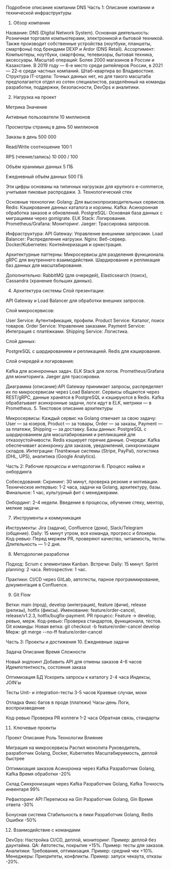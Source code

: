 Подробное описание компании DNS
Часть 1: Описание компании и технической инфраструктуры
1. Обзор компании

Название: DNS (Digital Network System).
Основная деятельность: Розничная торговля компьютерами, электроникой и бытовой техникой. Также производит собственные устройства (ноутбуки, планшеты, смартфоны) под брендами DEXP и Ardor (DNS Retail).
Ассортимент: Компьютеры, ноутбуки, смартфоны, телевизоры, бытовая техника, аксессуары.
Масштаб операций: Более 2000 магазинов в России и Казахстане. В 2019 году — 6-е место среди ритейлеров России, в 2021 — 22-е среди частных компаний. Штаб-квартира во Владивостоке.
Структура IT-отдела: Точных данных нет, но для такого масштаба предполагается отдел из сотен специалистов, разделённый на команды разработки, поддержки, безопасности, DevOps и аналитики.

2. Нагрузка на проект



Метрика
Значение



Активные пользователи
10 миллионов


Просмотры страниц в день
50 миллионов


Заказы в день
500 000


Read/Write соотношение
100:1


RPS (чтение/запись)
10 000 / 100


Объём хранимых данных
5 ПБ


Ежедневный объём данных
500 ГБ


Эти цифры основаны на типичных нагрузках для крупного e-commerce, учитывая пиковые распродажи.
3. Технологический стек

Основные технологии:
Golang: Для высокопроизводительных сервисов.
Redis: Кэширование данных каталога и корзины.
Kafka: Асинхронная обработка заказов и обновлений.
PostgreSQL: Основная база данных с миграциями через gomigrate.
ELK Stack: Логирование.
Prometheus/Grafana: Мониторинг.
Jaeger: Трассировка запросов.


Инфраструктура:
API Gateway: Управление внешними запросами.
Load Balancer: Распределение нагрузки.
Nginx: Веб-сервер.
Docker/Kubernetes: Контейнеризация и оркестрация.


Архитектурные паттерны:
Микросервисы для разделения функционала.
gRPC для внутреннего взаимодействия.
Шардирование и репликация баз данных для масштабирования.


Дополнительно: RabbitMQ (для очередей), Elasticsearch (поиск), Cassandra (хранение больших данных).

4. Архитектура системы
   Слой презентации:

API Gateway и Load Balancer для обработки внешних запросов.

Слой микросервисов:

User Service: Аутентификация, профили.
Product Service: Каталог, поиск товаров.
Order Service: Управление заказами.
Payment Service: Интеграция с платёжками.
Shipping Service: Логистика.

Слой данных:

PostgreSQL с шардированием и репликацией.
Redis для кэширования.

Слой очередей и логирования:

Kafka для асинхронных задач.
ELK Stack для логов.
Prometheus/Grafana для мониторинга.
Jaeger для трассировки.

Диаграмма (описание):API Gateway принимает запросы, распределяет их по микросервисам через Load Balancer. Сервисы общаются через REST/gRPC, данные хранятся в PostgreSQL и кэшируются в Redis. Kafka обрабатывает асинхронные задачи, логи идут в ELK, метрики — в Prometheus.
5. Текстовое описание архитектуры

Микросервисы: Каждый сервис на Golang отвечает за свою задачу: User — за юзеров, Product — за товары, Order — за заказы, Payment — за платежи, Shipping — за доставку.
Базы данных: PostgreSQL с шардированием для масштабирования и репликацией для отказоустойчивости. Redis кэширует горячие данные.
Очереди: Kafka обеспечивает асинхронку для заказов, уведомлений, синхронизации складов.
Интеграции: Платёжные системы (Stripe, PayPal), логистика (DHL, UPS), аналитика (Google Analytics).

Часть 2: Рабочие процессы и методологии
6. Процесс найма и онбординга

Собеседования:
Скрининг: 30 минут, проверка резюме и мотивации.
Техническое интервью: 1-2 часа, задачи на Golang, архитектуру, базы.
Финальное: 1 час, культурный фит с менеджерами.


Онбординг: 2-4 недели. Введение в процессы, обучение стеку, ментор, мелкие задачи.

7. Инструменты и коммуникация

Инструменты: Jira (задачи), Confluence (доки), Slack/Telegram (общение).
Daily: 15 минут утром, вся команда, прогресс и блокеры.
Код-ревью: Перед мержем PR, проверяют качество, читаемость, тесты. Длительность — 1-2 дня.

8. Методология разработки

Подход: Scrum с элементами Kanban.
Встречи:
Daily: 15 минут.
Sprint planning: 2 часа.
Retrospective: 1 час.


Практики: CI/CD через GitLab, автотесты, парное программирование, документация в Confluence.

9. Git Flow

Ветки: main (прод), develop (интеграция), feature (фичи), release (релизы), hotfix (фиксы).
Именование: feature/order-cancel, release/v1.2.3, hotfix/bugfix-payment.
PR процесс: Feature -> develop, ревью, мерж.
Код-ревью: Проверка стандартов, функционала, тестов.
Git команды:
Новая ветка: git checkout -b feature/order-cancel develop
Мерж: git merge --no-ff feature/order-cancel



Часть 3: Проекты и достижения
10. Ежедневные задачи



Задача
Описание
Время
Сложности



Новый эндпоинт
Добавить API для отмены заказов
4-6 часов
Идемпотентность, состояния заказа


Оптимизация БД
Ускорить запросы к каталогу
2-4 часа
Индексы, JOIN'ы


Тесты
Unit- и integration-тесты
3-5 часов
Краевые случаи, моки


Отладка
Фикс багов в проде (платежи)
Часы-день
Логи, воспроизведение


Код-ревью
Проверка PR коллеги
1-2 часа
Обратная связь, стандарты


11. Ключевые проекты



Проект
Описание
Роль
Технологии
Влияние



Миграция на микросервисы
Распил монолита
Руководитель, разработчик
Golang, Docker, Kubernetes
Масштабируемость, деплой быстрее


Оптимизация заказов
Асинхронка через Kafka
Разработчик
Golang, Kafka
Время обработки -20%


Склад
Синхронизация через Kafka
Разработчик
Golang, Kafka
Точность инвентаря 99%


Рефакторинг API
Переписка на Gin
Разработчик
Golang, Gin
Время ответа -30%


Бонусная система
Стабильность в пики
Разработчик
Golang, Redis
Ошибки -50%


12. Взаимодействие с командами

DevOps: Настройка CI/CD, деплой, мониторинг. Пример: деплой без даунтайма.
QA: Автотесты, покрытие +15%. Пример: тесты для заказов.
Аналитики: Требования, оптимизация. Пример: средний чек +10%.
Менеджеры: Приоритеты, конфликты. Пример: запуск чекаута, отказы -20%.

